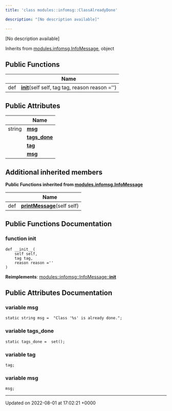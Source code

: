 ```yaml
---
title: 'class modules::infomsg::ClassAlreadyDone'

description: "[No description available]"

---
```









[No description available]

Inherits from [modules.infomsg.InfoMessage](/documentation/code/classes/classmodules_1_1infomsg_1_1infomessage/), object

## Public Functions

|                | Name           |
| -------------- | -------------- |
| def | **[__init__](/documentation/code/classes/classmodules_1_1infomsg_1_1classalreadydone/#function---init--)**(self self, tag tag, reason reason ='') |

## Public Attributes

|                | Name           |
| -------------- | -------------- |
| string | **[msg](/documentation/code/classes/classmodules_1_1infomsg_1_1classalreadydone/#variable-msg)**  |
| | **[tags_done](/documentation/code/classes/classmodules_1_1infomsg_1_1classalreadydone/#variable-tags-done)**  |
| | **[tag](/documentation/code/classes/classmodules_1_1infomsg_1_1classalreadydone/#variable-tag)**  |
| | **[msg](/documentation/code/classes/classmodules_1_1infomsg_1_1classalreadydone/#variable-msg)**  |

## Additional inherited members

**Public Functions inherited from [modules.infomsg.InfoMessage](/documentation/code/classes/classmodules_1_1infomsg_1_1infomessage/)**

|                | Name           |
| -------------- | -------------- |
| def | **[printMessage](/documentation/code/classes/classmodules_1_1infomsg_1_1infomessage/#function-printmessage)**(self self) |


## Public Functions Documentation

### function __init__

```
def __init__(
    self self,
    tag tag,
    reason reason =''
)
```


**Reimplements**: [modules::infomsg::InfoMessage::__init__](/documentation/code/classes/classmodules_1_1infomsg_1_1infomessage/#function---init--)


## Public Attributes Documentation

### variable msg

```
static string msg =  "Class '%s' is already done.";
```


### variable tags_done

```
static tags_done =  set();
```


### variable tag

```
tag;
```


### variable msg

```
msg;
```


-------------------------------

Updated on 2022-08-01 at 17:02:21 +0000